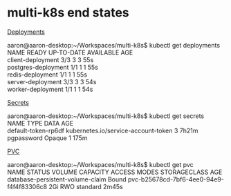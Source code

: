 # multi-k8s end states

<u>Deployments</u>

aaron@aaron-desktop:~/Workspaces/multi-k8s$ kubectl get deployments<br/>
NAME                  READY   UP-TO-DATE   AVAILABLE   AGE<br/>
client-deployment     3/3     3            3           55s<br/>
postgres-deployment   1/1     1            1           55s<br/>
redis-deployment      1/1     1            1           55s<br/>
server-deployment     3/3     3            3           54s<br/>
worker-deployment     1/1     1            1           54s<br/>



<u>Secrets</u>

aaron@aaron-desktop:~/Workspaces/multi-k8s$ kubectl get secrets<br/>
NAME                  TYPE                                  DATA   AGE<br/>
default-token-rp6df   kubernetes.io/service-account-token   3      7h21m<br/>
pgpassword            Opaque                                1      175m<br/>



<u>PVC</u>

aaron@aaron-desktop:~/Workspaces/multi-k8s$ kubectl get pvc<br/>
NAME                               STATUS   VOLUME                                     CAPACITY   ACCESS MODES   STORAGECLASS   AGE<br/>
database-persistent-volume-claim   Bound    pvc-b25678cd-7bf6-4ee0-94e9-f4f4f83306c8   2Gi        RWO            standard       2m45s<br/>

